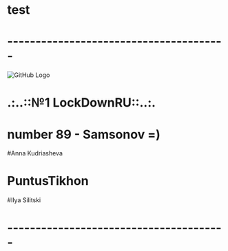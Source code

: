 # test
# ---------------------------------------
![GitHub Logo](http://www.crowndeliandcatering.com/wp-content/uploads/2014/12/Crown-Icon_transparency_02.png)
# .:..::№1 LockDownRU::..:.
# number 89 - Samsonov =)
#Anna Kudriasheva
# PuntusTikhon
#Ilya Silitski
# ---------------------------------------

